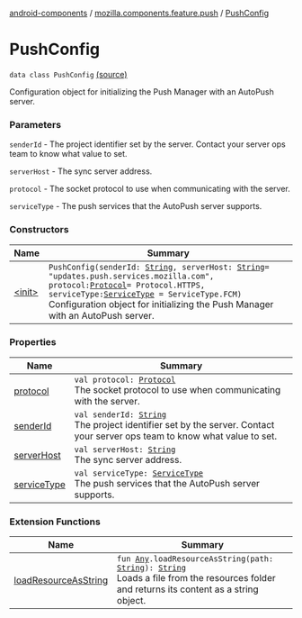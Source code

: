 [android-components](../../index.md) / [mozilla.components.feature.push](../index.md) / [PushConfig](./index.md)

# PushConfig

`data class PushConfig` [(source)](https://github.com/mozilla-mobile/android-components/blob/master/components/feature/push/src/main/java/mozilla/components/feature/push/AutoPushFeature.kt#L465)

Configuration object for initializing the Push Manager with an AutoPush server.

### Parameters

`senderId` - The project identifier set by the server. Contact your server ops team to know what value to set.

`serverHost` - The sync server address.

`protocol` - The socket protocol to use when communicating with the server.

`serviceType` - The push services that the AutoPush server supports.

### Constructors

| Name | Summary |
|---|---|
| [&lt;init&gt;](-init-.md) | `PushConfig(senderId: `[`String`](https://kotlinlang.org/api/latest/jvm/stdlib/kotlin/-string/index.html)`, serverHost: `[`String`](https://kotlinlang.org/api/latest/jvm/stdlib/kotlin/-string/index.html)` = "updates.push.services.mozilla.com", protocol: `[`Protocol`](../-protocol/index.md)` = Protocol.HTTPS, serviceType: `[`ServiceType`](../-service-type/index.md)` = ServiceType.FCM)`<br>Configuration object for initializing the Push Manager with an AutoPush server. |

### Properties

| Name | Summary |
|---|---|
| [protocol](protocol.md) | `val protocol: `[`Protocol`](../-protocol/index.md)<br>The socket protocol to use when communicating with the server. |
| [senderId](sender-id.md) | `val senderId: `[`String`](https://kotlinlang.org/api/latest/jvm/stdlib/kotlin/-string/index.html)<br>The project identifier set by the server. Contact your server ops team to know what value to set. |
| [serverHost](server-host.md) | `val serverHost: `[`String`](https://kotlinlang.org/api/latest/jvm/stdlib/kotlin/-string/index.html)<br>The sync server address. |
| [serviceType](service-type.md) | `val serviceType: `[`ServiceType`](../-service-type/index.md)<br>The push services that the AutoPush server supports. |

### Extension Functions

| Name | Summary |
|---|---|
| [loadResourceAsString](../../mozilla.components.support.test.file/kotlin.-any/load-resource-as-string.md) | `fun `[`Any`](https://kotlinlang.org/api/latest/jvm/stdlib/kotlin/-any/index.html)`.loadResourceAsString(path: `[`String`](https://kotlinlang.org/api/latest/jvm/stdlib/kotlin/-string/index.html)`): `[`String`](https://kotlinlang.org/api/latest/jvm/stdlib/kotlin/-string/index.html)<br>Loads a file from the resources folder and returns its content as a string object. |
